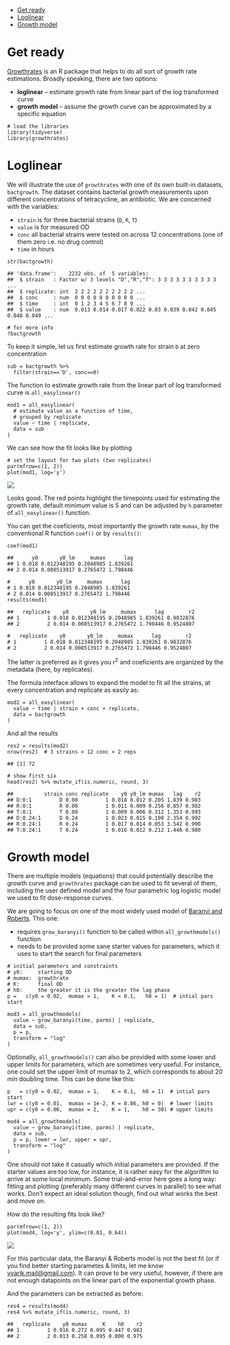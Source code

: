 -   [Get ready](#get-ready)
-   [Loglinear](#loglinear)
-   [Growth model](#growth-model)

# Get ready

[Growthrates](https://cran.r-project.org/web/packages/growthrates/vignettes/Introduction.html)
is an R package that helps to do all sort of growth rate estimations.
Broadly speaking, there are two options:

-   **loglinear** – estimate growth rate from linear part of the log
    transformed curve
-   **growth model** – assume the growth curve can be approximated by a
    specific equation

<!-- -->

    # load the libraries
    library(tidyverse)
    library(growthrates)

# Loglinear

We will illustrate the use of `growthrates` with one of its own built-in
datasets, `bactgrowth`. The dataset contains bacterial growth
measurements upon different concentrations of tetracycline, an
antibiotic. We are concerned with the variables:

-   `strain` is for three bacterial strains (`D`, `R`, `T`)
-   `value` is for measured OD
-   `conc` all bacterial strains were tested on across 12 concentrations
    (one of them zero i.e. no drug control)
-   `time` in hours

<!-- -->

    str(bactgrowth)

    ## 'data.frame':    2232 obs. of  5 variables:
    ##  $ strain   : Factor w/ 3 levels "D","R","T": 3 3 3 3 3 3 3 3 3 3 ...
    ##  $ replicate: int  2 2 2 2 2 2 2 2 2 2 ...
    ##  $ conc     : num  0 0 0 0 0 0 0 0 0 0 ...
    ##  $ time     : int  0 1 2 3 4 5 6 7 8 9 ...
    ##  $ value    : num  0.013 0.014 0.017 0.022 0.03 0.039 0.042 0.045 0.048 0.049 ...

    # for more info
    ?bactgrowth

To keep it simple, let us first estimate growth rate for strain `D` at
zero concentration

    sub = bactgrowth %>% 
      filter(strain=='D', conc==0)

The function to estimate growth rate from the linear part of log
transformed curve is `all_easylinear()`

    mod1 = all_easylinear(
      # estimate value as a function of time, 
      # grouped by replicate
      value ~ time | replicate,
      data = sub
    )

We can see how the fit looks like by plotting

    # set the layout for two plots (two replicates)
    par(mfrow=c(1, 2))
    plot(mod1, log='y')

![](growthrates_files/figure-markdown_strict/unnamed-chunk-5-1.png)

Looks good. The red points highlight the timepoints used for estimating
the growth rate, default minimum value is 5 and can be adjusted by `h`
parameter of `all_easylinear()` function.

You can get the coeficients, most importantly the growth rate `mumax`,
by the conventional R function `coef()` or by `results()`:

    coef(mod1)

    ##      y0       y0_lm     mumax      lag
    ## 1 0.018 0.012348195 0.2048985 1.839261
    ## 2 0.014 0.008513917 0.2765472 1.798446

    #      y0       y0_lm     mumax      lag
    # 1 0.018 0.012348195 0.2048985 1.839261
    # 2 0.014 0.008513917 0.2765472 1.798446
    results(mod1)

    ##   replicate    y0       y0_lm     mumax      lag        r2
    ## 1         1 0.018 0.012348195 0.2048985 1.839261 0.9832876
    ## 2         2 0.014 0.008513917 0.2765472 1.798446 0.9524807

    #   replicate    y0       y0_lm     mumax      lag        r2
    # 1         1 0.018 0.012348195 0.2048985 1.839261 0.9832876
    # 2         2 0.014 0.008513917 0.2765472 1.798446 0.9524807

The latter is preferred as it gives you r<sup>2</sup> and coeficients
are organized by the metadata (here, by replicates).

The formula interface allows to expand the model to fit all the strains,
at every concentration and replicate as easily as:

    mod2 = all_easylinear(
      value ~ time | strain + conc + replicate,
      data = bactgrowth
    )

And all the results

    res2 = results(mod2)
    nrow(res2)  # 3 strains × 12 conc × 2 reps 

    ## [1] 72

    # show first six
    head(res2) %>% mutate_if(is.numeric, round, 3)

    ##          strain conc replicate    y0 y0_lm mumax   lag    r2
    ## D:0:1         D 0.00         1 0.018 0.012 0.205 1.839 0.983
    ## R:0:1         R 0.00         1 0.011 0.009 0.256 0.857 0.982
    ## T:0:1         T 0.00         1 0.009 0.006 0.312 1.353 0.993
    ## D:0.24:1      D 0.24         1 0.023 0.015 0.190 2.354 0.992
    ## R:0.24:1      R 0.24         1 0.017 0.014 0.053 3.542 0.990
    ## T:0.24:1      T 0.24         1 0.016 0.012 0.212 1.446 0.980

# Growth model

There are multiple models (equations) that could potentially describe
the growth curve and `growthrates` package can be used to fit several of
them, including the user defined model and the four parametric log
logistic model we used to fit dose-response curves.

We are going to focus on one of the most widely used model of [Baranyi
and Roberts](https://pubmed.ncbi.nlm.nih.gov/7873331/). This one:

-   requires `grow_baranyi()` function to be called within
    `all_growthmodels()` function
-   needs to be provided some sane starter values for parameters, which
    it uses to start the search for final parameters

<!-- -->

    # initial parameters and constraints
    # y0:     starting OD
    # mumax:  growthrate
    # K:      final OD
    # h0:     the greater it is the greater the lag phase 
    p =   c(y0 = 0.02,  mumax = 1,    K = 0.1,   h0 = 1)  # intial pars start

    mod3 = all_growthmodels(
      value ~ grow_baranyi(time, parms) | replicate,
      data = sub,
      p = p, 
      transform = "log"
    )

Optionally, `all_growthmodels()` can also be provided with some lower
and upper limits for parameters, which are sometimes very useful. For
instance, one could set the upper limit of mumax to 2, which corresponds
to about 20 min doubling time. This can be done like this:

    p   = c(y0 = 0.02,  mumax = 1,    K = 0.1,  h0 = 1)  # intial pars start
    lwr = c(y0 = 0.01,  mumax = 1e-2, K = 0.06, h0 = 0)  # lower limits
    upr = c(y0 = 0.06,  mumax = 2,    K = 1,    h0 = 30) # upper limits

    mod4 = all_growthmodels(
      value ~ grow_baranyi(time, parms) | replicate,
      data = sub,
      p = p, lower = lwr, upper = upr,
      transform = "log"
    )

One should not take it casually which initial parameters are provided.
If the starter values are too low, for instance, it is rather easy for
the algorithm to arrive at some local minimum. Some trial-and-error here
goes a long way: fitting and plotting (preferably many different curves
in parallel) to see what works. Don’t expect an ideal solution though,
find out what works the best and move on.

How do the resulting fits look like?

    par(mfrow=c(1, 2))
    plot(mod4, log='y', ylim=c(0.01, 0.64))

![](growthrates_files/figure-markdown_strict/unnamed-chunk-11-1.png)

For this particular data, the Baranyi & Roberts model is not the best
fit (or if you find better starting parametes & limits, let me know
<vvarik.mail@gmail.com>). It can prove to be very useful, however, if
there are not enough datapoints on the linear part of the exponential
growth phase.

And the parameters can be extracted as before:

    res4 = results(mod4)
    res4 %>% mutate_if(is.numeric, round, 3)

    ##   replicate    y0 mumax     K    h0    r2
    ## 1         1 0.016 0.272 0.095 0.447 0.983
    ## 2         2 0.013 0.258 0.095 0.000 0.975
